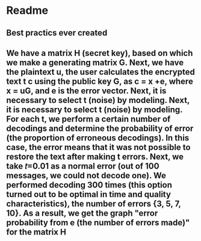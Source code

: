 # Readme
## Best practics ever created 

## We have a matrix H (secret key), based on which we make a generating matrix G. Next, we have the plaintext u, the user calculates the encrypted text t c using the public key G, as c = x +e, where x = uG, and e is the error vector. Next, it is necessary to select t (noise) by modeling. Next, it is necessary to select t (noise) by modeling. For each t, we perform a certain number of decodings and determine the probability of error (the proportion of erroneous decodings). In this case, the error means that it was not possible to restore the text after making t errors. Next, we take 𝑡=0.01 as a normal error (out of 100 messages, we could not decode one). We performed decoding 300 times (this option turned out to be optimal in time and quality characteristics), the number of errors {3, 5, 7, 10}. As a result, we get the graph "error probability from e (the number of errors made)" for the matrix H